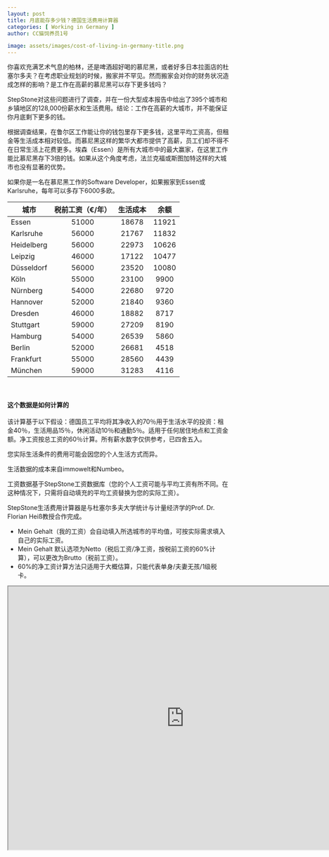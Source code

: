 ```yaml
---
layout: post
title: 月底能存多少钱？德国生活费用计算器
categories: [ Working in Germany ]
author: CC猫饲养员1号

image: assets/images/cost-of-living-in-germany-title.png
---
```


你喜欢充满艺术气息的柏林，还是啤酒超好喝的慕尼黑，或者好多日本拉面店的杜塞尔多夫？在考虑职业规划的时候，搬家并不罕见。然而搬家会对你的财务状况造成怎样的影响？是工作在高薪的慕尼黑可以存下更多钱吗？

StepStone对这些问题进行了调查，并在一份大型成本报告中给出了395个城市和乡镇地区的128,000份薪水和生活费用。结论：工作在高薪的大城市，并不能保证你月底剩下更多的钱。

根据调查结果，在鲁尔区工作能让你的钱包里存下更多钱，这里平均工资高，但租金等生活成本相对较低。而慕尼黑这样的繁华大都市提供了高薪，员工们却不得不在日常生活上花费更多。埃森（Essen）是所有大城市中的最大赢家，在这里工作能比慕尼黑存下3倍的钱。如果从这个角度考虑，法兰克福或斯图加特这样的大城市也没有显著的优势。

如果你是一名在慕尼黑工作的Software Developer，如果搬家到Essen或Karlsruhe，每年可以多存下6000多欧。

| 城市       | 税前工资（€/年） | 生活成本 | 余额  |
| ---------- | :--------------: | :------: | :---: |
| Essen      |      51000       |  18678   | 11921 |
| Karlsruhe  |      56000       |  21767   | 11832 |
| Heidelberg |      56000       |  22973   | 10626 |
| Leipzig    |      46000       |  17122   | 10477 |
| Düsseldorf |      56000       |  23520   | 10080 |
| Köln       |      55000       |  23100   | 9900  |
| Nürnberg   |      54000       |  22680   | 9720  |
| Hannover   |      52000       |  21840   | 9360  |
| Dresden    |      46000       |  18882   | 8717  |
| Stuttgart  |      59000       |  27209   | 8190  |
| Hamburg    |      54000       |  26539   | 5860  |
| Berlin     |      52000       |  26681   | 4518  |
| Frankfurt  |      55000       |  28560   | 4439  |
| München    |      59000       |  31283   | 4116  |

<br/>

#### 这个数据是如何计算的

该计算基于以下假设：德国员工平均将其净收入的70％用于生活水平的投资：租金40％，生活用品15％，休闲活动10％和通勤5％。适用于任何居住地点和工资金额。净工资按总工资的60％计算。所有薪水数字仅供参考，已四舍五入。

您实际生活条件的费用可能会因您的个人生活方式而异。

生活数据的成本来自immowelt和Numbeo。

工资数据基于StepStone工资数据库（您的个人工资可能与平均工资有所不同。在这种情况下，只需将自动填充的平均工资替换为您的实际工资）。

StepStone生活费用计算器是与杜塞尔多夫大学统计与计量经济学的Prof. Dr. Florian Heiß教授合作完成。

* Mein Gehalt（我的工资）会自动填入所选城市的平均值，可按实际需求填入自己的实际工资。
* Mein Gehalt 默认选项为Netto（税后工资/净工资，按税前工资的60%计算），可以更改为Brutto（税前工资）。
* 60%的净工资计算方法只适用于大概估算，只能代表单身/夫妻无孩/1级税卡。

<div> 
    <iframe src="https://www.stepstone.de/lebenshaltungskosten.html" width="800px" height="600px">
    </iframe>
</div>